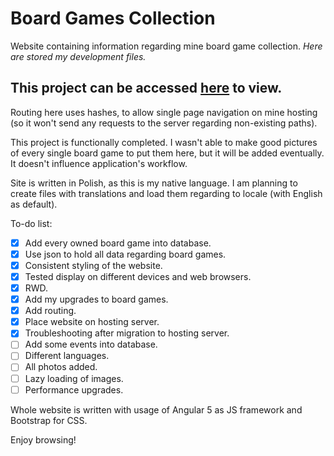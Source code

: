 # Board Games Collection

Website containing information regarding mine board game collection. _Here are stored my development files._

## This project can be accessed [here] to view.

Routing here uses hashes, to allow single page navigation on mine hosting (so it won't send any requests to the server regarding non-existing paths).

This project is functionally completed. I wasn't able to make good pictures of every single board game to put them here, but it will be added eventually. It doesn't influence application's workflow.

Site is written in Polish, as this is my native language. I am planning to create files with translations and load them regarding to locale (with English as default).

To-do list:
- [x] Add every owned board game into database.
- [x] Use json to hold all data regarding board games.
- [x] Consistent styling of the website.
- [x] Tested display on different devices and web browsers.
- [x] RWD.
- [x] Add my upgrades to board games.
- [x] Add routing.
- [x] Place website on hosting server.
- [x] Troubleshooting after migration to hosting server.
- [ ] Add some events into database.
- [ ] Different languages.
- [ ] All photos added.
- [ ] Lazy loading of images.
- [ ] Performance upgrades.

Whole website is written with usage of Angular 5 as JS framework and Bootstrap for CSS.

Enjoy browsing!

<!-- My Referrences -->
[here]: http://projects.bborawski.pl/angular-board-games
